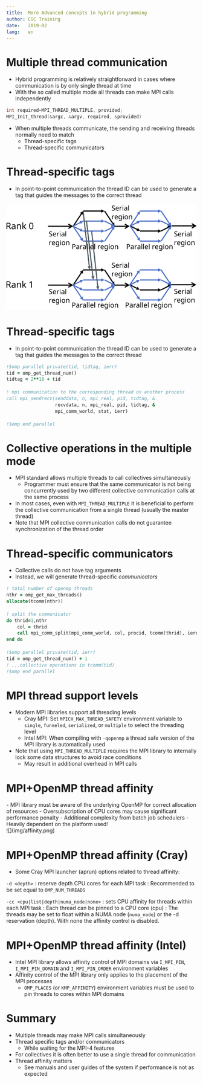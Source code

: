 ```yaml
---
title:  More Advanced concepts in hybrid programming
author: CSC Training
date:   2019-02
lang:   en
---
```



# Multiple thread communication

- Hybrid programming is relatively straightforward in cases where
  communication is by only single thread at time
- With the so called multiple mode all threads can make MPI calls
  independently

```c
int required=MPI_THREAD_MULTIPLE, provided;
MPI_Init_thread(&argc, &argv, required, &provided)
```

- When multiple threads communicate, the sending and receiving threads
  normally need to match
    - Thread-specific tags
    - Thread-specific communicators


# Thread-specific tags

- In point-to-point communication the thread ID can be used to
  generate a tag that guides the messages to the correct thread

![](img/multiple-thread-communication.png)


# Thread-specific tags

- In point-to-point communication the thread ID can be used to
  generate a tag that guides the messages to the correct thread

```fortran
!$omp parallel private(tid, tidtag, ierr)
tid = omp_get_thread_num()
tidtag = 2**10 + tid

! mpi communication to the corresponding thread on another process
call mpi_sendrecv(senddata, n, mpi_real, pid, tidtag, &
                  recvdata, n, mpi_real, pid, tidtag, &
                  mpi_comm_world, stat, ierr)

!$omp end parallel
```


# Collective operations in the multiple mode

- MPI standard allows multiple threads to call collectives simultaneously
    - Programmer must ensure that the same communicator is not being
      concurrently used by two different collective communication calls at
      the same process
- In most cases, even with `MPI_THREAD_MULTIPLE` it is beneficial to
  perform the collective communication from a single thread (usually the
  master thread)
- Note that MPI collective communication calls do not guarantee
  synchronization of the thread order


# Thread-specific communicators

- Collective calls do not have tag arguments
- Instead, we will generate thread-specific *communicators*

```fortran
! total number of openmp threads
nthr = omp_get_max_threads()
allocate(tcomm(nthr))

! split the communicator
do thrid=1,nthr
    col = thrid
    call mpi_comm_split(mpi_comm_world, col, procid, tcomm(thrid), ierr)
end do

!$omp parallel private(tid, ierr)
tid = omp_get_thread_num() + 1
! ...collective operations in tcomm(tid)
!$omp end parallel
```


# MPI thread support levels

- Modern MPI libraries support all threading levels
    - Cray MPI: Set `MPICH_MAX_THREAD_SAFETY` environment variable to
      `single`, `funneled`, `serialized`, or `multiple` to select the
      threading level
    - Intel MPI: When compiling with `-qopenmp` a thread safe version of the
      MPI library is automatically used
- Note that using `MPI_THREAD_MULTIPLE` requires the MPI library to
  internally lock some data structures to avoid race conditions
    - May result in additional overhead in MPI calls


# MPI+OpenMP thread affinity

<div class="column">
- MPI library must be aware of the underlying OpenMP for correct
  allocation of resources
    - Oversubscription of CPU cores may cause significant performance
      penalty
- Additional complexity from batch job schedulers
- Heavily dependent on the platform used!
</div>

<div class="column">
![](img/affinity.png)
</div>


# MPI+OpenMP thread affinity (Cray)

- Some Cray MPI launcher (aprun) options related to thread affinity:

`-d <depth>`
  : reserve depth CPU cores for each MPI task
    : Recommended to be set equal to `OMP_NUM_THREADS`

`-cc <cpu|list|depth|numa_node|none>`
  : sets CPU affinity for threads within each MPI task
    : Each thread can be pinned to a CPU core (cpu)
    : The threads may be set to float within a NUMA node (`numa_node`) or
      the -d reservation (depth). With none the affinity control is
      disabled.


# MPI+OpenMP thread affinity (Intel)

- Intel MPI library allows affinity control of MPI domains via
  `I_MPI_PIN`, `I_MPI_PIN_DOMAIN` and `I_MPI_PIN_ORDER` environment
  variables
- Affinity control of the MPI library only applies to the placement of the
  MPI processes
    - `OMP_PLACES` (or `KMP_AFFINITY`) environment variables must be used to
      pin threads to cores within MPI domains


# Summary

- Multiple threads may make MPI calls simultaneously
- Thread specific tags and/or communicators
    - While waiting for the MPI-4 features
- For collectives it is often better to use a single thread for
  communication
- Thread affinity matters
    - See manuals and user guides of the system if performance is not as
      expected
